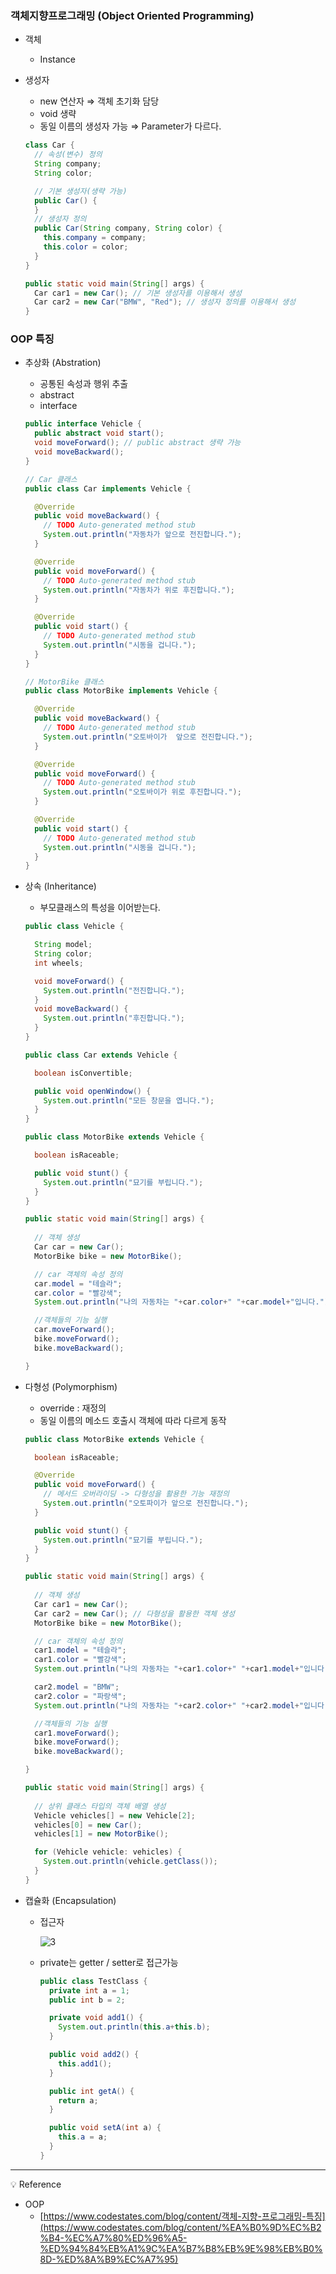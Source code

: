 ### 객체지향프로그래밍 (Object Oriented Programming)

- 객체
    - Instance
- 생성자
    - new 연산자 ⇒ 객체 초기화 담당
    - void 생략
    - 동일 이름의 생성자 가능 ⇒ Parameter가 다르다.
    
    ```java
    class Car {
      // 속성(변수) 정의 
      String company;
      String color;
    
      // 기본 생성자(생략 가능)
      public Car() {
      }
      // 생성자 정의
      public Car(String company, String color) {
        this.company = company;
        this.color = color;
      }
    }
    ```
    
    ```java
    public static void main(String[] args) {
      Car car1 = new Car(); // 기본 생성자를 이용해서 생성 
      Car car2 = new Car("BMW", "Red"); // 생성자 정의를 이용해서 생성 
    }
    ```
    

### OOP 특징

- 추상화 (Abstration)
    - 공통된 속성과 행위 추출
    - abstract
    - interface
    
    ```java
    public interface Vehicle {
      public abstract void start();
      void moveForward(); // public abstract 생략 가능 
      void moveBackward();
    }
    ```
    
    ```java
    // Car 클래스 
    public class Car implements Vehicle {
    
      @Override
      public void moveBackward() {
        // TODO Auto-generated method stub
        System.out.println("자동차가 앞으로 전진합니다.");
      }
    
      @Override
      public void moveForward() {
        // TODO Auto-generated method stub
        System.out.println("자동차가 위로 후진합니다.");
      }
    
      @Override
      public void start() {
        // TODO Auto-generated method stub
        System.out.println("시동을 겁니다.");
      }
    }
    ```
    
    ```java
    // MotorBike 클래스 
    public class MotorBike implements Vehicle {
    
      @Override
      public void moveBackward() {
        // TODO Auto-generated method stub
        System.out.println("오토바이가  앞으로 전진합니다.");
      }
    
      @Override
      public void moveForward() {
        // TODO Auto-generated method stub
        System.out.println("오토바이가 위로 후진합니다.");
      }
    
      @Override
      public void start() {
        // TODO Auto-generated method stub
        System.out.println("시동을 겁니다.");
      }
    }
    ```
    
- 상속 (Inheritance)
    - 부모클래스의 특성을 이어받는다.
    
    ```java
    public class Vehicle {
    
      String model; 
      String color;
      int wheels; 
    
      void moveForward() {
        System.out.println("전진합니다.");
      }
      void moveBackward() {
        System.out.println("후진합니다.");
      }
    }
    ```
    
    ```java
    public class Car extends Vehicle {
    
      boolean isConvertible;
    
      public void openWindow() {
        System.out.println("모든 창문을 엽니다.");
      }
    }
    ```
    
    ```java
    public class MotorBike extends Vehicle {
    
      boolean isRaceable;
    
      public void stunt() {
        System.out.println("묘기를 부립니다.");
      }
    }
    ```
    
    ```java
    public static void main(String[] args) {
        
      // 객체 생성 
      Car car = new Car();
      MotorBike bike = new MotorBike();
    
      // car 객체의 속성 정의 
      car.model = "테슬라";
      car.color = "빨강색";
      System.out.println("나의 자동차는 "+car.color+" "+car.model+"입니다.");
    
      //객체들의 기능 실행 
      car.moveForward();
      bike.moveForward();
      bike.moveBackward();
    
    }
    ```
    
- 다형성 (Polymorphism)
    - override : 재정의
    - 동일 이름의 메소드 호출시 객체에 따라 다르게 동작
    
    ```java
    public class MotorBike extends Vehicle {
    
      boolean isRaceable;
    
      @Override
      public void moveForward() {
        // 메서드 오버라이딩 -> 다형성을 활용한 기능 재정의 
        System.out.println("오토파이가 앞으로 전진합니다.");
      }
    
      public void stunt() {
        System.out.println("묘기를 부립니다.");
      }
    }
    ```
    
    ```java
    public static void main(String[] args) {
        
      // 객체 생성 
      Car car1 = new Car();
      Car car2 = new Car(); // 다형성을 활용한 객체 생성 
      MotorBike bike = new MotorBike();
    
      // car 객체의 속성 정의 
      car1.model = "테슬라";
      car1.color = "빨강색";
      System.out.println("나의 자동차는 "+car1.color+" "+car1.model+"입니다.");
    
      car2.model = "BMW";
      car2.color = "파랑색";
      System.out.println("나의 자동차는 "+car2.color+" "+car2.model+"입니다.");
    
      //객체들의 기능 실행 
      car1.moveForward();
      bike.moveForward();
      bike.moveBackward();
    
    }
    ```
    
    ```java
    public static void main(String[] args) {
        
      // 상위 클래스 타입의 객체 배열 생성 
      Vehicle vehicles[] = new Vehicle[2];
      vehicles[0] = new Car();
      vehicles[1] = new MotorBike(); 
    
      for (Vehicle vehicle: vehicles) {
        System.out.println(vehicle.getClass());
      }
    }
    ```
    
- 캡슐화 (Encapsulation)
    - 접근자
        
        ![3](./img/img_oop1.png)

    - private는 getter / setter로 접근가능
        
        ```java
        public class TestClass {
          private int a = 1;
          public int b = 2;
        
          private void add1() {
            System.out.println(this.a+this.b);
          }
        
          public void add2() {
            this.add1();
          }
        
          public int getA() {
            return a;
          }
        
          public void setA(int a) {
            this.a = a;
          }
        }
        ```
        
--------------
<aside>
💡 Reference

</aside>

- OOP
    - [https://www.codestates.com/blog/content/객체-지향-프로그래밍-특징](https://www.codestates.com/blog/content/%EA%B0%9D%EC%B2%B4-%EC%A7%80%ED%96%A5-%ED%94%84%EB%A1%9C%EA%B7%B8%EB%9E%98%EB%B0%8D-%ED%8A%B9%EC%A7%95)
